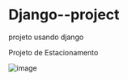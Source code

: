 # Django--project
projeto usando django

Projeto de Estacionamento

![image](https://github.com/user-attachments/assets/0db3f3ca-7255-4610-88b7-42997440e07f)

